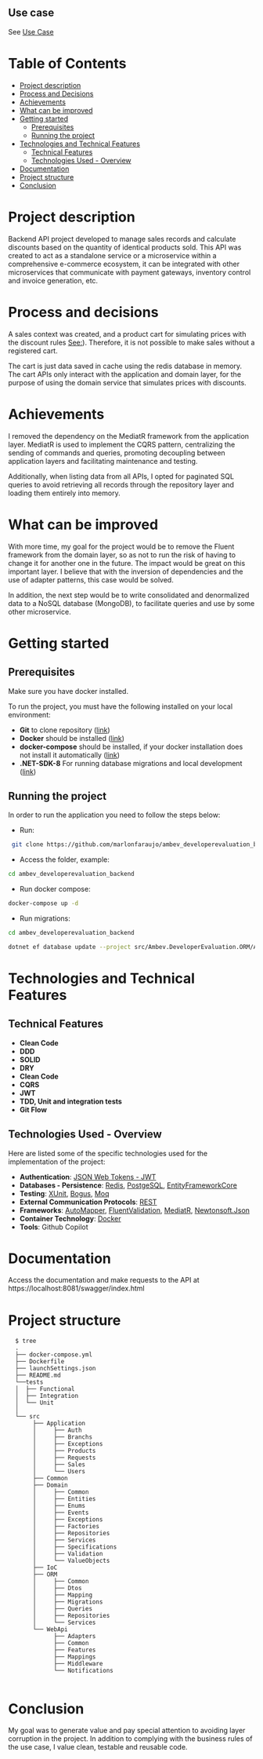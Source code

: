 ## Use case

See [Use Case](/.doc/use-case.md)

# Table of Contents

- [Project description](#project-description)
- [Process and Decisions](#process-and-decisions)
- [Achievements](#achievements)
- [What can be improved](#what-can-be-improved)
- [Getting started](#getting-started)
  - [Prerequisites](#prerequisites)
  - [Running the project](#running-the-project)
- [Technologies and Technical Features](#technologies-and-technical-features)
  - [Technical Features](#technical-features)
  - [Technologies Used - Overview](#technologies-used---overview)
- [Documentation](#documentation)
- [Project structure](#project-structure)
- [Conclusion](#conclusion)

# Project description 

Backend API project developed to manage sales records and calculate discounts based on the quantity of identical products sold. This API was created to act as a standalone service or a microservice within a comprehensive e-commerce ecosystem, it can be integrated with other microservices that communicate with payment gateways, inventory control and invoice generation, etc.

# Process and decisions

A sales context was created, and a product cart for simulating prices with the discount rules [See:](/.doc/use-case.md)). Therefore, it is not possible to make sales without a registered cart.

The cart is just data saved in cache using the redis database in memory. The cart APIs only interact with the application and domain layer, for the purpose of using the domain service that simulates prices with discounts.

# Achievements

I removed the dependency on the MediatR framework from the application layer. MediatR is used to implement the CQRS pattern, centralizing the sending of commands and queries, promoting decoupling between application layers and facilitating maintenance and testing.

Additionally, when listing data from all APIs, I opted for paginated SQL queries to avoid retrieving all records through the repository layer and loading them entirely into memory.

# What can be improved

With more time, my goal for the project would be to remove the Fluent framework from the domain layer, so as not to run the risk of having to change it for another one in the future. The impact would be great on this important layer. I believe that with the inversion of dependencies and the use of adapter patterns, this case would be solved.

In addition, the next step would be to write consolidated and denormalized data to a NoSQL database (MongoDB), to facilitate queries and use by some other microservice.

# Getting started

## Prerequisites

Make sure you have docker installed.
 
To run the project, you must have the following installed on your local environment:

* **Git** to clone repository ([link](https://git-scm.com/downloads))
* **Docker** should be installed ([link](https://docs.docker.com/engine/install/))
* **docker-compose** should be installed, if your docker installation does not install it automatically ([link](https://docs.docker.com/compose/install/))
* **.NET-SDK-8** For running database migrations and local development ([link](https://dotnet.microsoft.com/en-us/download/dotnet/8.0))

## Running the project

In order to run the application you need to follow the steps below:
* Run: 
```bash
 git clone https://github.com/marlonfaraujo/ambev_developerevaluation_backend.git
```
* Access the folder, example: 
```bash
cd ambev_developerevaluation_backend
```

* Run docker compose: 

```bash
docker-compose up -d
``` 

* Run migrations: 

```bash
cd ambev_developerevaluation_backend

``` 

```bash
dotnet ef database update --project src/Ambev.DeveloperEvaluation.ORM/Ambev.DeveloperEvaluation.ORM.csproj --startup-project src/Ambev.DeveloperEvaluation.WebApi/Ambev.DeveloperEvaluation.WebApi.csproj --context Ambev.DeveloperEvaluation.ORM.DefaultContext
``` 

# Technologies and Technical Features 


## Technical Features 

* **Clean Code**
* **DDD**
* **SOLID**
* **DRY**
* **Clean Code**
* **CQRS**
* **JWT**
* **TDD, Unit and integration tests**
* **Git Flow**

## Technologies Used - Overview
Here are listed some of the specific technologies used for the implementation of the project:
* **Authentication**: [JSON Web Tokens - JWT](https://jwt.io/)
* **Databases - Persistence**: [Redis](https://redis.io/), [PostgeSQL](https://www.postgresql.org/), [EntityFrameworkCore](https://learn.microsoft.com/en-us/ef/core/)
* **Testing**: [XUnit](https://xunit.net/), [Bogus](https://github.com/bchavez/Bogus), [Moq](https://github.com/devlooped/moq)
* **External Communication Protocols**: [REST](https://en.wikipedia.org/wiki/Representational_state_transfer)
* **Frameworks**: [AutoMapper](https://automapper.org/), [FluentValidation](https://docs.fluentvalidation.net/en/latest/), [MediatR](https://www.nuget.org/packages/mediatr/), [Newtonsoft.Json](https://www.newtonsoft.com/json)
* **Container Technology**: [Docker](https://www.docker.com/)
* **Tools**: Github Copilot


# Documentation
Access the documentation and make requests to the API at https://localhost:8081/swagger/index.html


# Project structure
```
  $ tree
  .
  ├── docker-compose.yml
  ├── Dockerfile
  ├── launchSettings.json
  ├── README.md
  └──tests
  │  ├── Functional
  │  ├── Integration
  │  └── Unit
  │  
  └── src
       ├── Application
       │     ├── Auth
       │     ├── Branchs
       │     ├── Exceptions
       │     ├── Products
       │     ├── Requests
       │     ├── Sales
       │     └── Users  
       ├── Common
       ├── Domain
       │     ├── Common
       │     ├── Entities
       │     ├── Enums
       │     ├── Events
       │     ├── Exceptions
       │     ├── Factories
       │     ├── Repositories
       │     ├── Services
       │     ├── Specifications
       │     ├── Validation
       │     └── ValueObjects  
       ├── IoC
       ├── ORM
       │     ├── Common
       │     ├── Dtos
       │     ├── Mapping
       │     ├── Migrations
       │     ├── Queries
       │     ├── Repositories
       │     └── Services  
       └── WebApi
             ├── Adapters
             ├── Common
             ├── Features
             ├── Mappings
             ├── Middleware
             └── Notifications  
      

```

# Conclusion

My goal was to generate value and pay special attention to avoiding layer corruption in the project. In addition to complying with the business rules of the use case, I value clean, testable and reusable code.
